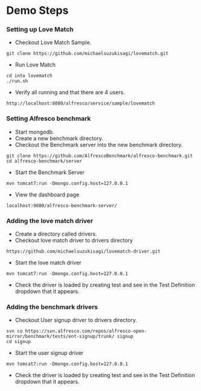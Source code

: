 Demo Steps
==========

### Setting up Love Match
- Checkout Love Match Sample.
```
git clone https://github.com/michaelsuzukisagi/lovematch.git
```
- Run Love Match
```
cd into lovematch
./run.sh
```
- Verify all running and that there are 4 users.
```
http://localhost:8080/alfresco/service/sample/lovematch
```
### Setting Alfresco benchmark
- Start mongodb.
- Create a new benchmark directory.
- Checkout the Benchmark server into the new benchmark directory.
```
git clone https://github.com/AlfrescoBenchmark/alfresco-benchmark.git
cd alfresco-benchmark/server
```
- Start the Benchmark Server
```
mvn tomcat7:run -Dmongo.config.host=127.0.0.1
```
- View the dashboard page
```
localhost:9080/alfresco-benchmark-server/
```
### Adding the love match driver
- Create a directory called drivers.
- Checkout love match driver to drivers directory
```
https://github.com/michaelsuzukisagi/lovematch-driver.git
```
- Start the love match driver
```
mvn tomcat7:run -Dmongo.config.host=127.0.0.1
```
- Check the driver is loaded by creating test and see in the Test Definition dropdown that it appears.

### Adding the benchmark drivers

- Checkout User signup driver to drivers directory.
```
svn co https://svn.alfresco.com/repos/alfresco-open-mirror/benchmark/tests/ent-signup/trunk/ signup
cd signup
```
- Start the user signup driver
```
mvn tomcat7:run -Dmongo.config.host=127.0.0.1
```
- Check the driver is loaded by creating test and see in the Test Definition dropdown that it appears.
